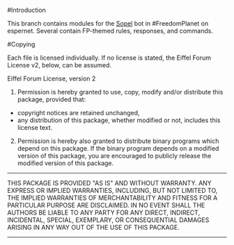 #Introduction

This branch contains modules for the [Sopel](https://github.com/sopel-irc/sopel)
bot in #FreedomPlanet on espernet. Several contain FP-themed rules, responses, 
and commands.


#Copying

Each file is licensed individually. If no license is stated, the Eiffel Forum
License v2, below, can be assumed.

Eiffel Forum License, version 2

1. Permission is hereby granted to use, copy, modify and/or distribute this
  package, provided that:
  * copyright notices are retained unchanged,
  * any distribution of this package, whether modified or not, includes this license text.

2. Permission is hereby also granted to distribute binary programs
  which depend on this package. If the binary program depends on a
  modified version of this package, you are encouraged to publicly
  release the modified version of this package.

***********************

THIS PACKAGE IS PROVIDED "AS IS" AND WITHOUT WARRANTY. ANY EXPRESS OR
IMPLIED WARRANTIES, INCLUDING, BUT NOT LIMITED TO, THE IMPLIED
WARRANTIES OF MERCHANTABILITY AND FITNESS FOR A PARTICULAR PURPOSE ARE
DISCLAIMED. IN NO EVENT SHALL THE AUTHORS BE LIABLE TO ANY PARTY FOR ANY
DIRECT, INDIRECT, INCIDENTAL, SPECIAL, EXEMPLARY, OR CONSEQUENTIAL
DAMAGES ARISING IN ANY WAY OUT OF THE USE OF THIS PACKAGE.

***********************
